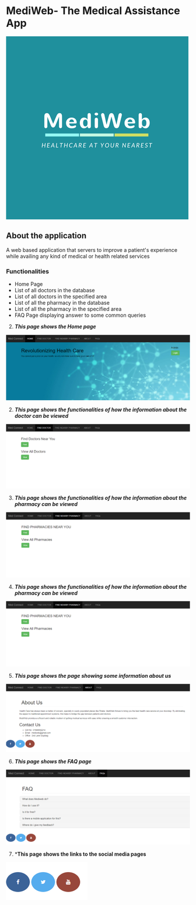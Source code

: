 
# MediWeb- The Medical Assistance App #
![Screenshot](img1.png)

## About the application ##
A web based application that servers to improve a patient's experience while availing any kind of medical or health related services

### Functionalities ###
* Home Page
* List of all doctors in the database
* List of all doctors in the specified area
* List of all the pharmacy in the database
* List of all the pharmacy in the specified area
* FAQ Page displaying answer to some common queries 



2. ***This page shows the Home page***

![Screenshot](Home.png)


2. ***This page shows the functionalities of how the information about the doctor can be viewed***

![Screenshot](FindDoc.png)


3. ***This page shows the functionalities of how the information about the pharmacy can be viewed***

![Screenshot](FindPhar.png)


4. ***This page shows the functionalities of how the information about the pharmacy can be viewed***

![Screenshot](FindPhar.png)


5. ***This page shows the page showing some information about us***

![Screenshot](About.png)


6. ***This page shows the FAQ page***

![Screenshot](Faq.png)


7. ***This page shows the links to the social media pages**

![Screenshot](Social.png)

